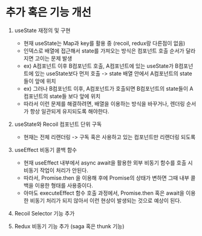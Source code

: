 # 추가 혹은 기능 개선

1. useState 재정의 및 구현
   - 현재 useState는 Map과 key를 활용 중 (recoil, redux랑 다른점이 없음)
   - 인덱스로 배열에 접근해서 state를 가져오는 방식은 컴포넌트 호출 순서가 달라지면 고이는 문제 발생
   - ex) A컴포넌트 이후 B컴포넌트 호출, A컴포넌트에 있는 useState가 B컴포넌트에 있는 useState보다 먼저 호출 -> state 배열 안에서 A컴포넌트의 state들이 앞에 위치
   - ex) 그러나 B컴포넌트 이후, A컴포넌트가 호출되면 B컴포넌트의 state들이 A컴포넌트의 state들 보다 앞에 위치
   - 따라서 이런 문제를 해결하려면, 배열을 이용하는 방식을 바꾸거나, 렌더링 순서가 항상 일관되게 유지되도록 해야한다.
2. useState와 Recoil 컴포넌트 단위 구독

   - 현재는 전체 리랜더링 -> 구독 혹은 사용하고 있는 컴포넌트만 리랜더링 되도록

3. useEffect 비동기 콜백 함수

   - 현재 useEffect 내부에서 async await을 활용한 외부 비동기 함수를 호출 시 비동기 작업이 처리가 안된다.
   - 따라서, Promise.then 을 이용해 후에 Promise의 상태가 변하면 그때 내부 콜백을 이용한 형태를 사용중이다.
   - 아마도 executeEffect 함수 호출 과정에서, Promise.then 혹은 await을 이용한 비동기 처리가 되지 않아서 이런 현상이 발생되는 것으로 예상이 된다.

4. Recoil Selector 기능 추가

5. Redux 비동기 기능 추가 (saga 혹은 thunk 기능)
